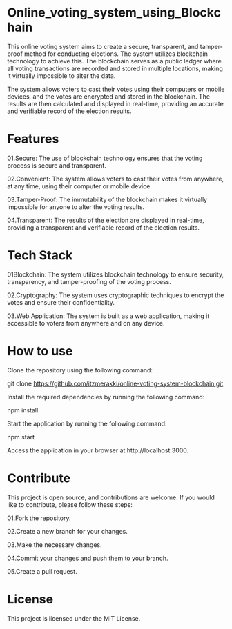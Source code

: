 # Online_voting_system_using_Blockchain

This online voting system aims to create a secure, transparent, and tamper-proof method for conducting elections. The system utilizes blockchain technology to achieve this. The blockchain serves as a public ledger where all voting transactions are recorded and stored in multiple locations, making it virtually impossible to alter the data.

The system allows voters to cast their votes using their computers or mobile devices, and the votes are encrypted and stored in the blockchain. The results are then calculated and displayed in real-time, providing an accurate and verifiable record of the election results.

# Features

01.Secure: The use of blockchain technology ensures that the voting process is secure and transparent.

02.Convenient: The system allows voters to cast their votes from anywhere, at any time, using their computer or mobile device.

03.Tamper-Proof: The immutability of the blockchain makes it virtually impossible for anyone to alter the voting results.

04.Transparent: The results of the election are displayed in real-time, providing a transparent and verifiable record of the election results.

# Tech Stack

01Blockchain: The system utilizes blockchain technology to ensure security, transparency, and tamper-proofing of the voting process.

02.Cryptography: The system uses cryptographic techniques to encrypt the votes and ensure their confidentiality.

03.Web Application: The system is built as a web application, making it accessible to voters from anywhere and on any device.

# How to use

Clone the repository using the following command:

git clone https://github.com/itzmerakki/online-voting-system-blockchain.git

Install the required dependencies by running the following command:

npm install

Start the application by running the following command:

npm start

Access the application in your browser at http://localhost:3000.

# Contribute

This project is open source, and contributions are welcome. If you would like to contribute, please follow these steps:

01.Fork the repository.

02.Create a new branch for your changes.

03.Make the necessary changes.

04.Commit your changes and push them to your branch.

05.Create a pull request.

# License

This project is licensed under the MIT License.
